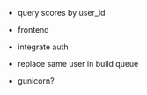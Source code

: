 - query scores by user_id
- frontend
- integrate auth

- replace same user in build queue
- gunicorn?
